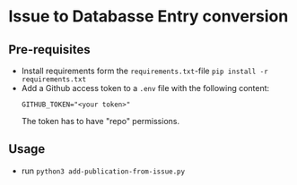 # Issue to Databasse Entry conversion

## Pre-requisites
- Install requirements form the `requirements.txt`-file `pip install -r requirements.txt`
- Add a Github access token to a `.env` file with the following content:
  ```
  GITHUB_TOKEN="<your token>"
  ```
  The token has to have "repo" permissions.

## Usage
- run `python3 add-publication-from-issue.py`